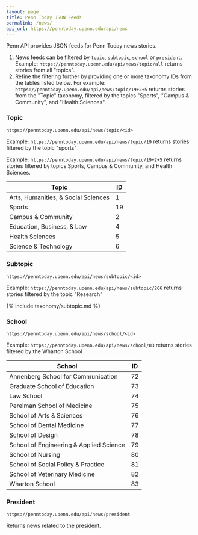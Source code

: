 ```yaml
---
layout: page
title: Penn Today JSON Feeds
permalink: /news/
api_url: https://penntoday.upenn.edu/api/news
---
```


Penn API provides JSON feeds for Penn Today news stories.

1. News feeds can be filtered by `topic`, `subtopic`, `school` or `president`. Example: `https://penntoday.upenn.edu/api/news/topic/all` returns stories from all "topics".
3. Refine the filtering further by providing one or more taxonomy IDs from the tables listed below. For example: `https://penntoday.upenn.edu/api/news/topic/19+2+5` returns stories from the "Topic" taxonomy, filtered by the topics "Sports", "Campus & Community", and "Health Sciences".


### Topic

`https://penntoday.upenn.edu/api/news/topic/<id>`

Example: `https://penntoday.upenn.edu/api/news/topic/19` returns stories filtered by the topic "sports"

Example: `https://penntoday.upenn.edu/api/news/topic/19+2+5` returns stories filtered by topics Sports, Campus & Community, and Health Sciences.

<!-- {% include taxonomy/subject.md %} -->

| Topic                               | ID  |
|-------------------------------------|-----|
| Arts, Humanities, & Social Sciences |   1 |
| Sports                              |  19 |
| Campus & Community                  |   2 |
| Education, Business, & Law          |   4 |
| Health Sciences                     |   5 |
| Science & Technology                |   6 |

### Subtopic

`https://penntoday.upenn.edu/api/news/subtopic/<id>`  

Example: `https://penntoday.upenn.edu/api/news/subtopic/266` returns stories filtered by the topic "Research"

{% include taxonomy/subtopic.md %}


### School

`https://penntoday.upenn.edu/api/news/school/<id>`

Example: `https://penntoday.upenn.edu/api/news/school/83` returns stories filtered by the Wharton School

<!-- {% include taxonomy/schools.md %} -->

| School                                  | ID  |
|-----------------------------------------|-----|
| Annenberg School for Communication      |  72 |
| Graduate School of Education            |  73 |
| Law School                              |  74 |
| Perelman School of Medicine             |  75 |
| School of Arts & Sciences               |  76 |
| School of Dental Medicine               |  77 |
| School of Design                        |  78 |
| School of Engineering & Applied Science |  79 |
| School of Nursing                       |  80 |
| School of Social Policy & Practice      |  81 |
| School of Veterinary Medicine           |  82 |
| Wharton School                          |  83 |


### President

`https://penntoday.upenn.edu/api/news/president`
  
Returns news related to the president.

